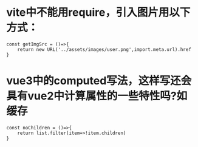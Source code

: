 # vite中不能用require，引入图片用以下方式：
    const getImgSrc = ()=>{
        return new URL('../assets/images/user.png',import.meta.url).href
    }

# vue3中的computed写法，这样写还会具有vue2中计算属性的一些特性吗?如缓存
    const noChildren = ()=>{
        return list.filter(item=>!item.children)
    }
    